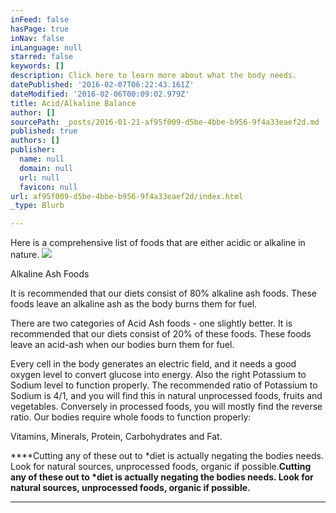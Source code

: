 ```yaml
---
inFeed: false
hasPage: true
inNav: false
inLanguage: null
starred: false
keywords: []
description: Click here to learn more about what the body needs.
datePublished: '2016-02-07T06:22:43.161Z'
dateModified: '2016-02-06T00:09:02.979Z'
title: Acid/Alkaline Balance
author: []
sourcePath: _posts/2016-01-21-af95f009-d5be-4bbe-b956-9f4a33eaef2d.md
published: true
authors: []
publisher:
  name: null
  domain: null
  url: null
  favicon: null
url: af95f009-d5be-4bbe-b956-9f4a33eaef2d/index.html
_type: Blurb

---
```

Here is a comprehensive list of foods that are either acidic or alkaline in nature.
![](https://the-grid-user-content.s3-us-west-2.amazonaws.com/c7e8662d-0665-4b04-a28e-4cca93d19e1f.png)

Alkaline Ash Foods

It is recommended that our diets consist of 80% alkaline ash foods.  These foods leave an alkaline ash as the body burns them for fuel.

There are two categories of Acid Ash foods - one slightly better.  It is recommended that our diets consist of 20% of these foods.  These foods leave an acid-ash when our bodies burn them for fuel.

Every cell in the body generates an electric field, and it needs a good oxygen level to convert glucose into energy.  Also the right Potassium to Sodium level to function properly.  The recommended ratio of Potassium to Sodium is 4/1, and you will find this in natural unprocessed foods, fruits and vegetables.  Conversely in processed foods, you will mostly find the reverse ratio.  Our bodies require whole foods to function properly:

Vitamins, Minerals, Protein, Carbohydrates and Fat.

****Cutting any of these out to \*diet is actually negating the bodies needs.  Look for natural sources, unprocessed foods, organic if possible.**Cutting any of these out to \*diet is actually negating the bodies needs.  Look for natural sources, unprocessed foods, organic if possible.**

****
